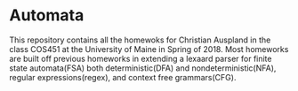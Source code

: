 # Automata
This repository contains all the homewoks for Christian Auspland in the class COS451 at the University of Maine in Spring of 2018. Most homeworks are built off previous homeworks in extending a lexaard parser for finite state automata(FSA) both deterministic(DFA) and nondeterministic(NFA), regular expressions(regex),  and context free grammars(CFG).
